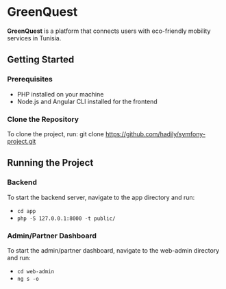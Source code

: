 # GreenQuest

**GreenQuest** is a platform that connects users with eco-friendly mobility services in Tunisia.

## Getting Started

### Prerequisites
- PHP installed on your machine
- Node.js and Angular CLI installed for the frontend

### Clone the Repository
To clone the project, run:
git clone https://github.com/hadily/symfony-project.git

## Running the Project

### Backend
To start the backend server, navigate to the app directory and run:
- `cd app`
- `php -S 127.0.0.1:8000 -t public/` 

### Admin/Partner Dashboard
To start the admin/partner dashboard, navigate to the web-admin directory and run:
- `cd web-admin`
- `ng s -o`

